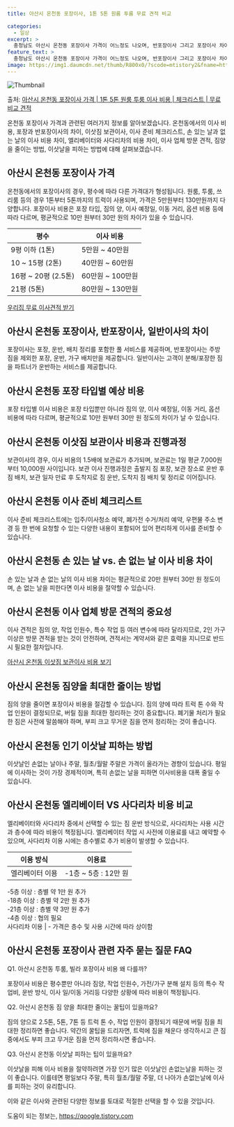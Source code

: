 ```yaml
---
title: 아산시 온천동 포장이사, 1톤 5톤 원룸 투룸 무료 견적 비교

categories:
  - 일상
excerpt: >
  충청남도 아산시 온천동 포장이사 가격이 어느정도 나오며, 반포장이사 그리고 포장이사 차이점을 알아보겠습니다. 1톤 2톤 5톤 원룸 투룸 경우 이사 비용은 어느정도 되며, 어디서 무료 비교 견적을 받아 보실 수 있는지 간단한 이사 체크리스트와 함께 알아보겠습니다.아산시 온천동 포장이사 가격 무료 살펴보기 👈 클릭아산시 온천동 포장이사 평균 이사 비용평수아산시 온천동 평균 이사 비용원룸 이사9평 이하 (1톤)5만원 ~ 40만원투룸 이사10 ~ 15평 (2톤)40만원 ~ 60만원투룸/쓰리룸 이사16평 ~ 20평 (2.5톤)60만원 ~ 100만원쓰리룸 이사21평 (5톤) ~80만원 ~ 130만원우리집 무료 이사견적 받기 👈 클릭아산시 온천동 포장이사, 반포장이사, 일반이사의 차이이삿짐 이사 시, 포장이사는 ..
feature_text: >
  충청남도 아산시 온천동 포장이사 가격이 어느정도 나오며, 반포장이사 그리고 포장이사 차이점을 알아보겠습니다. 1톤 2톤 5톤 원룸 투룸 경우 이사 비용은 어느정도 되며, 어디서 무료 비교 견적을 받아 보실 수 있는지 간단한 이사 체크리스트와 함께 알아보겠습니다.아산시 온천동 포장이사 가격 무료 살펴보기 👈 클릭아산시 온천동 포장이사 평균 이사 비용평수아산시 온천동 평균 이사 비용원룸 이사9평 이하 (1톤)5만원 ~ 40만원투룸 이사10 ~ 15평 (2톤)40만원 ~ 60만원투룸/쓰리룸 이사16평 ~ 20평 (2.5톤)60만원 ~ 100만원쓰리룸 이사21평 (5톤) ~80만원 ~ 130만원우리집 무료 이사견적 받기 👈 클릭아산시 온천동 포장이사, 반포장이사, 일반이사의 차이이삿짐 이사 시, 포장이사는 ..
image: https://img1.daumcdn.net/thumb/R800x0/?scode=mtistory2&fname=https%3A%2F%2Fblog.kakaocdn.net%2Fdn%2FevC9ZO%2FbtsHaqxm4Wi%2FDwkZ4RHKKzpGqxpxZyadk0%2Fimg.webp
---
```


![Thumbnail](https://img1.daumcdn.net/thumb/R800x0/?scode=mtistory2&fname=https%3A%2F%2Fblog.kakaocdn.net%2Fdn%2FevC9ZO%2FbtsHaqxm4Wi%2FDwkZ4RHKKzpGqxpxZyadk0%2Fimg.webp)

<p>출처: <a href="https://qoogle.tistory.com/8859" rel="dofollow">아산시 온천동 포장이사 가격 | 1톤 5톤 원룸 투룸 이사 비용 | 체크리스트 | 무료 비교 견적</a> </p>

온천동 포장이사 가격과 관련된 여러가지 정보를 알아보겠습니다. 온천동에서의 이사 비용, 포장과 반포장이사의 차이, 이삿짐 보관이사, 이사
준비 체크리스트, 손 있는 날과 없는 날의 이사 비용 차이, 엘리베이터와 사다리차의 비용 차이, 이사 업체 방문 견적, 짐양을 줄이는 방법,
이삿날을 피하는 방법에 대해 살펴보겠습니다.

## 아산시 온천동 포장이사 가격

온천동에서의 포장이사의 경우, 평수에 따라 다른 가격대가 형성됩니다. 원룸, 투룸, 쓰리룸 등의 경우 1톤부터 5톤까지의 트럭이 사용되며,
가격은 5만원부터 130만원까지 다양합니다. 포장이사 비용은 포장 타입, 짐의 양, 이사 예정일, 이동 거리, 옵션 비용 등에 따라 다르며,
평균적으로 10만 원부터 30만 원의 차이가 있을 수 있습니다.

**평수** | **이사 비용**  
---|---  
9평 이하 (1톤) | 5만원 ~ 40만원  
10 ~ 15평 (2톤) | 40만원 ~ 60만원  
16평 ~ 20평 (2.5톤) | 60만원 ~ 100만원  
21평 (5톤) | 80만원 ~ 130만원  
  
[우리집 무료 이사견적 받기](https://example.com)

## 아산시 온천동 포장이사, 반포장이사, 일반이사의 차이

포장이사는 포장, 운반, 배치 정리를 포함한 풀 서비스를 제공하며, 반포장이사는 주방 짐을 제외한 포장, 운반, 가구 배치만을 제공합니다.
일반이사는 고객이 분해/포장한 짐을 파트너가 운반하는 서비스를 제공합니다.

## 아산시 온천동 포장 타입별 예상 비용

포장 타입별 이사 비용은 포장 타입뿐만 아니라 짐의 양, 이사 예정일, 이동 거리, 옵션 비용에 따라 다르며, 평균적으로 10만 원부터
30만 원 정도의 차이가 날 수 있습니다.

## 아산시 온천동 이삿짐 보관이사 비용과 진행과정

보관이사의 경우, 이사 비용의 1.5배에 보관료가 추가되며, 보관료는 1일 평균 7,000원부터 10,000원 사이입니다. 보관 이사
진행과정은 출발지 짐 포장, 보관 장소로 운반 후 짐 배치, 보관 일자 만료 후 도착지로 짐 운반, 도착지 짐 배치 및 정리로 이어집니다.

## 아산시 온천동 이사 준비 체크리스트

이사 준비 체크리스트에는 입주/이사청소 예약, 폐가전 수거/처리 예약, 우편물 주소 변경 등 한 번에 요청할 수 있는 다양한 내용이 포함되어
있어 편리하게 이사를 준비할 수 있습니다.

## 아산시 온천동 손 있는 날 vs. 손 없는 날 이사 비용 차이

손 있는 날과 손 없는 날의 이사 비용 차이는 평균적으로 20만 원부터 30만 원 정도이며, 손 없는 날을 피한다면 이사 비용을 절약할 수
있습니다.

## 아산시 온천동 이사 업체 방문 견적의 중요성

이사 견적은 짐의 양, 작업 인원수, 특수 작업 등 여러 변수에 따라 달라지므로, 2인 가구 이상은 방문 견적을 받는 것이 안전하며,
견적서는 계약서와 같은 효력을 지니므로 반드시 필요한 절차입니다.

[아산시 온천동 이삿짐 보관이사 비용 보기](https://example.com)

## 아산시 온천동 짐양을 최대한 줄이는 방법

짐의 양을 줄이면 포장이사 비용을 절감할 수 있습니다. 짐의 양에 따라 트럭 톤 수와 작업 인원이 결정되므로, 버릴 짐을 최대한 정리하는
것이 중요합니다. 폐기물 처리가 필요한 짐은 사전에 말씀해야 하며, 부피 크고 무거운 짐을 먼저 정리하는 것이 좋습니다.

## 아산시 온천동 인기 이삿날 피하는 방법

이삿날인 손없는 날이나 주말, 월초/월말 주말은 가격이 올라가는 경향이 있습니다. 평일에 이사하는 것이 가장 경제적이며, 특히 손없는 날을
피하면 이사비용을 대폭 줄일 수 있습니다.

## 아산시 온천동 엘리베이터 VS 사다리차 비용 비교

엘리베이터와 사다리차 중에서 선택할 수 있는 짐 운반 방식으로, 사다리차는 사용 시간과 층수에 따라 비용이 책정됩니다. 엘리베이터 작업 시
사전에 이용료를 내고 예약할 수 있으며, 사다리차 이용 시에는 층수별로 추가 비용이 발생할 수 있습니다.

**이용 방식** | **이용료**  
---|---  
엘리베이터 이용 | -1층 ~ 5층 : 12만 원  
-5층 이상 : 층별 약 1만 원 추가  
-18층 이상 : 층별 약 2만 원 추가  
-21층 이상 : 층별 약 3만 원 추가  
-4층 이상 : 협의 필요  
사다리차 이용 | \- 가격은 층수 및 사용 시간에 따라 상이함  
  
## 아산시 온천동 포장이사 관련 자주 묻는 질문 FAQ

Q1. 아산시 온천동 투룸, 빌라 포장이사 비용 왜 다를까?

포장이사 비용은 평수뿐만 아니라 짐양, 작업 인원수, 가전/가구 분해 설치 등의 특수 작업비, 운반 방식, 이사 일/이동 거리등 다양한
상황에 따라 비용이 책정됩니다.

Q2. 아산시 온천동 짐 양을 최대한 줄이는 꿀팁이 있을까요?

짐의 양으로 2.5톤, 5톤, 7톤 등 트럭 톤 수, 작업 인원이 결정되기 때문에 버릴 짐을 최대한 정리하면 좋습니다. 약간의 꿀팁을
드리자면, 트럭에 짐을 채운다 생각하시고 큰 짐 중에서도 부피 크고 무거운 짐을 먼저 정리하시면 좋습니다.

Q3. 아산시 온천동 이삿날 피하는 팁이 있을까요?

이삿날을 피해 이사 비용을 절약하려면 가장 인기 많은 이삿날인 손없는날을 피하는 것이 좋습니다. 이를테면 평일보다 주말, 특히 월초/월말
주말, 더 나아가 손없는날에 이사를 피하는 것이 유리합니다.

이와 같은 이사와 관련된 다양한 정보를 토대로 적절한 선택을 할 수 있을 것입니다.

 

도움이 되는 정보는, <a href="https://qoogle.tistory.com" rel="dofollow">https://qoogle.tistory.com</a>


